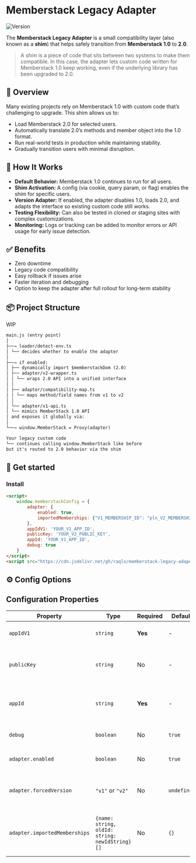 # Memberstack Legacy Adapter

![Version](https://img.shields.io/badge/version-v0.5.0-blue)

The **Memberstack Legacy Adapter** is a small compatibility layer (also known as a **shim**) that helps safely
transition from **Memberstack 1.0** to **2.0**.

> A *shim* is a piece of code that sits between two systems to make them compatible. In this case, the adapter lets
> custom code written for Memberstack 1.0 keep working, even if the underlying library has been upgraded to 2.0.

## 🚀 Overview

Many existing projects rely on Memberstack 1.0 with custom code that’s challenging to upgrade. This shim allows us to:

- Load Memberstack 2.0 for selected users.
- Automatically translate 2.0’s methods and member object into the 1.0 format.
- Run real-world tests in production while maintaining stability.
- Gradually transition users with minimal disruption.

## 🧩 How It Works

- **Default Behavior:** Memberstack 1.0 continues to run for all users.
- **Shim Activation:** A config (via cookie, query param, or flag) enables the shim for specific users.
- **Version Adapter:** If enabled, the adapter disables 1.0, loads 2.0, and adapts the interface so existing custom code
  still works.
- **Testing Flexibility:** Can also be tested in cloned or staging sites with complex customizations.
- **Monitoring:** Logs or tracking can be added to monitor errors or API usage for early issue detection.

## ✅ Benefits

- Zero downtime
- Legacy code compatibility
- Easy rollback if issues arise
- Faster iteration and debugging
- Option to keep the adapter after full rollout for long-term stability

## 📦 Project Structure

WIP

```markdown
main.js (entry point)
│
├──→ loader/detect-env.ts
│ └── decides whether to enable the adapter
│
├──→ if enabled:
│ ├── dynamically import $memberstackDom (2.0)
│ ├── adapter/v2-wrapper.ts
│ │ └── wraps 2.0 API into a unified interface
│ │
│ ├── adapter/compatibility-map.ts
│ │ └── maps method/field names from v1 to v2
│ │
│ └── adapter/v1-api.ts
│ └── mimics MemberStack 1.0 API
│ and exposes it globally via:
│
└──→ window.MemberStack = Proxy(adapter)

Your legacy custom code
└── continues calling window.MemberStack like before
but it's routed to 2.0 behavior via the shim

```

## 🧪 Get started

### Install

```html
<script>
    window.memberstackConfig = {
        adapter: {
            enabled: true,
            importedMemberships: {"V1_MEMBERSHIP_ID": "pln_V2_MEMBERSHIP_ID", 'V1_PAID_MEMBERSHIP_ID': 'prc_V2_MEMBERSHIP_ID'},
        },
        appIdV1: 'YOUR_V1_APP_ID',
        publicKey: 'YOUR_V2_PUBLIC_KEY',
        appId: 'YOUR_V1_APP_ID',
        debug: true
    }
</script>
<script src="https://cdn.jsdelivr.net/gh/raqlo/memberstack-legacy-adaper@v0.5.0/dist/memberstack-adapter.js"></script>
```
## ⚙️ Config Options

## Configuration Properties

| Property                      | Type                                           | Required | Default     | Description                                                   |
|-------------------------------|------------------------------------------------|----------|-------------|---------------------------------------------------------------|
| `appIdV1`                     | `string`                                       | **Yes**  | -           | Your Memberstack V1 App ID                                    |
| `publicKey`                   | `string`                                       | No       | -           | Your Memberstack V2 Public Key (starts with `pk_` or `pk_sb`) |
| `appId`                       | `string`                                       | **Yes**  | -           | Your Memberstack V2 App ID (starts with `app_cl`)             |
| `debug`                       | `boolean`                                      | No       | `true`      | Enable debug logging in console                               |
| `adapter.enabled`             | `boolean`                                      | No       | `true`      | Enable/disable the adapter functionality                      |
| `adapter.forcedVersion`       | `"v1"` or `"v2"`                               | No       | `undefined` | Force a specific version regardless of other settings         |
| `adapter.importedMemberships` | `{name: string, oldId: string: newIdString}[]` | No       | `{}`        | Maps V1 membership IDs to V2 membership IDs for migration     |


